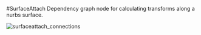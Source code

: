 #SurfaceAttach
Dependency graph node for calculating transforms along a nurbs surface.

![surfaceattach_connections](https://cloud.githubusercontent.com/assets/12991367/17085117/3034add4-5185-11e6-8763-da60690069aa.png)
